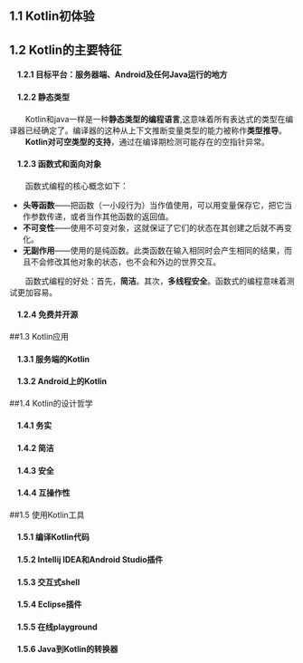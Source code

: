 ## 1.1 Kotlin初体验

## 1.2 Kotlin的主要特征

#### &emsp;1.2.1 目标平台：服务器端、Android及任何Java运行的地方

#### &emsp;1.2.2 静态类型
&emsp;&emsp;Kotlin和java一样是一种**静态类型的编程语言**,这意味着所有表达式的类型在编译器已经确定了。编译器的这种从上下文推断变量类型的能力被称作**类型推导**。
&emsp;&emsp;**Kotlin对可空类型的支持**，通过在编译期检测可能存在的空指针异常。
#### &emsp;1.2.3 函数式和面向对象
&emsp;&emsp;函数式编程的核心概念如下：
* **头等函数**——把函数（一小段行为）当作值使用，可以用变量保存它，把它当作参数传递，或者当作其他函数的返回值。
* **不可变性**——使用不可变对象，这就保证了它们的状态在其创建之后就不再变化。
* **无副作用**——使用的是纯函数。此类函数在输入相同时会产生相同的结果，而且不会修改其他对象的状态，也不会和外边的世界交互。

&emsp;&emsp;函数式编程的好处：首先，**简洁**。其次，**多线程安全**。函数式的编程意味着测试更加容易。

#### &emsp;1.2.4 免费并开源
##1.3 Kotlin应用
#### &emsp;1.3.1 服务端的Kotlin
#### &emsp;1.3.2 Android上的Kotlin
##1.4 Kotlin的设计哲学
#### &emsp;1.4.1 务实
#### &emsp;1.4.2 简洁
#### &emsp;1.4.3 安全
#### &emsp;1.4.4 互操作性
##1.5 使用Kotlin工具
#### &emsp;1.5.1 编译Kotlin代码
#### &emsp;1.5.2 Intellij IDEA和Android Studio插件
#### &emsp;1.5.3 交互式shell
#### &emsp;1.5.4 Eclipse插件
#### &emsp;1.5.5 在线playground
#### &emsp;1.5.6 Java到Kotlin的转换器




































































































































































































































































































































































